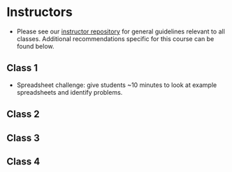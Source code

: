 # Instructors

- Please see our [instructor repository](https://github.com/fredhutchio/instructors) for general guidelines relevant to all classes. Additional recommendations specific for this course can be found below.

## Class 1

- Spreadsheet challenge: give students ~10 minutes to look at example spreadsheets and identify problems.

## Class 2


## Class 3 


## Class 4
